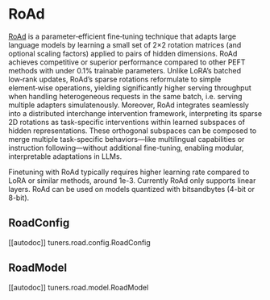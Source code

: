 <!--Copyright 2025 The HuggingFace Team. All rights reserved.

Licensed under the Apache License, Version 2.0 (the "License"); you may not use this file except in compliance with
the License. You may obtain a copy of the License at

http://www.apache.org/licenses/LICENSE-2.0

Unless required by applicable law or agreed to in writing, software distributed under the License is distributed on
an "AS IS" BASIS, WITHOUT WARRANTIES OR CONDITIONS OF ANY KIND, either express or implied. See the License for the
specific language governing permissions and limitations under the License.

⚠️ Note that this file is in Markdown but contain specific syntax for our doc-builder (similar to MDX) that may not be
rendered properly in your Markdown viewer.

-->

# RoAd

[RoAd](https://arxiv.org/pdf/2409.00119) is a parameter‑efficient fine‑tuning technique that adapts large language models by learning a small set of 2×2 rotation matrices (and optional scaling factors) applied to pairs of hidden dimensions. RoAd achieves competitive or superior performance compared to other PEFT methods with under 0.1% trainable parameters. Unlike LoRA’s batched low‑rank updates, RoAd’s sparse rotations reformulate to simple element‑wise operations, yielding significantly higher serving throughput when handling heterogeneous requests in the same batch, i.e. serving multiple adapters simulatenously. Moreover, RoAd integrates seamlessly into a distributed interchange intervention framework, interpreting its sparse 2D rotations as task-specific interventions within learned subspaces of hidden representations. These orthogonal subspaces can be composed to merge multiple task-specific behaviors—like multilingual capabilities or instruction following—without additional fine-tuning, enabling modular, interpretable adaptations in LLMs.

Finetuning with RoAd typically requires higher learning rate compared to LoRA or similar methods, around 1e-3. Currently RoAd only supports linear layers. RoAd can be used on models quantized with bitsandbytes (4-bit or 8-bit).

## RoadConfig

[[autodoc]] tuners.road.config.RoadConfig

## RoadModel

[[autodoc]] tuners.road.model.RoadModel
